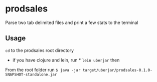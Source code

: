 # prodsales

Parse two tab delimited files and print a few stats to the terminal

## Usage

`cd` to the prodsales root directory

* if you have clojure and lein, run *
`lein uberjar` then

From the root folder run
`$ java -jar target/uberjar/prodsales-0.1.0-SNAPSHOT-standalone.jar`
